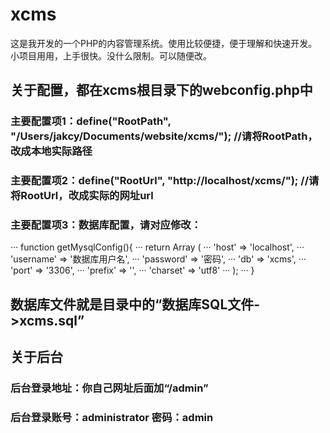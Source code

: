 # xcms
这是我开发的一个PHP的内容管理系统。使用比较便捷，便于理解和快速开发。小项目用用，上手很快。没什么限制。可以随便改。

## 关于配置，都在xcms根目录下的webconfig.php中
### 主要配置项1：define("RootPath", "/Users/jakcy/Documents/website/xcms/");  //请将RootPath，改成本地实际路径
### 主要配置项2：define("RootUrl", "http://localhost/xcms/");  //请将RootUrl，改成实际的网址url
### 主要配置项3：数据库配置，请对应修改：
··· function getMysqlConfig(){
··· 	return Array (
··· 	    'host'     => 'localhost',
··· 	    'username' => '数据库用户名', 
··· 	    'password' => '密码',
··· 	    'db'       => 'xcms',
··· 	    'port'     => '3306',
··· 	    'prefix'   => '',
··· 	    'charset'  => 'utf8'
··· 	);
··· }

## 数据库文件就是目录中的“数据库SQL文件->xcms.sql”

## 关于后台
### 后台登录地址：你自己网址后面加“/admin”
### 后台登录账号：administrator 密码：admin
